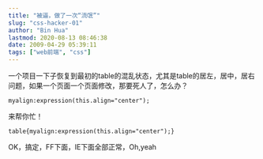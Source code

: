 ```yaml
---
title: "被逼，做了一次“流氓”"
slug: "css-hacker-01"
author: "Bin Hua"
lastmod: 2020-08-13 08:46:38
date: 2009-04-29 05:39:11
tags: ["web前端", "css"]
---
```


一个项目一下子恢复到最初的table的混乱状态，尤其是table的居左，居中，居右问题，如果一个页面一个页面修改，那要死人了，怎么办？

```
myalign:expression(this.align="center");
```

来帮你忙！

```
table{myalign:expression(this.align="center");}
```

OK，搞定，FF下面，IE下面全部正常，Oh,yeah